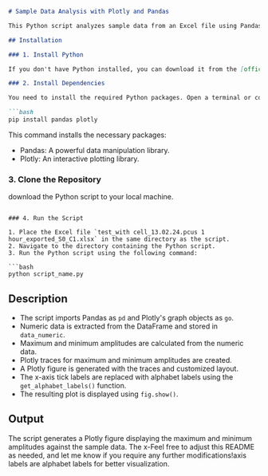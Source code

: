 
```markdown
# Sample Data Analysis with Plotly and Pandas

This Python script analyzes sample data from an Excel file using Pandas for data manipulation and Plotly for data visualization. The script reads the data from an Excel file named `test_with cell_13.02.24.pcus 1 hour_exported_S0_C1.xlsx`.

## Installation

### 1. Install Python

If you don't have Python installed, you can download it from the [official website](https://www.python.org/downloads/). Ensure that Python is added to your system's PATH during installation.

### 2. Install Dependencies

You need to install the required Python packages. Open a terminal or command prompt and run the following command:

```bash
pip install pandas plotly
```

This command installs the necessary packages:

- Pandas: A powerful data manipulation library.
- Plotly: An interactive plotting library.

### 3. Clone the Repository

download the Python script to your local machine.


```

### 4. Run the Script

1. Place the Excel file `test_with cell_13.02.24.pcus 1 hour_exported_S0_C1.xlsx` in the same directory as the script.
2. Navigate to the directory containing the Python script.
3. Run the Python script using the following command:

```bash
python script_name.py
```



## Description

- The script imports Pandas as `pd` and Plotly's graph objects as `go`.
- Numeric data is extracted from the DataFrame and stored in `data_numeric`.
- Maximum and minimum amplitudes are calculated from the numeric data.
- Plotly traces for maximum and minimum amplitudes are created.
- A Plotly figure is generated with the traces and customized layout.
- The x-axis tick labels are replaced with alphabet labels using the `get_alphabet_labels()` function.
- The resulting plot is displayed using `fig.show()`.

## Output

The script generates a Plotly figure displaying the maximum and minimum amplitudes against the sample data. The x-Feel free to adjust this README as needed, and let me know if you require any further modifications!axis labels are  alphabet labels for better visualization.
```

